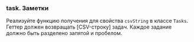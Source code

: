 ### task. Заметки

Реализуйте функцию получения для свойства `csvString` в классе `Tasks`. Геттер
должен возвращать [CSV-строку] задач. Каждое задание должно быть разделено
запятой и пробелом.
